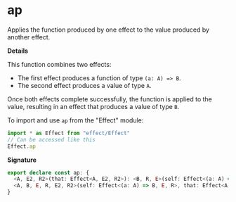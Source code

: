 # ap

Applies the function produced by one effect to the value produced by another effect.

**Details**

This function combines two effects:

- The first effect produces a function of type `(a: A) => B`.
- The second effect produces a value of type `A`.

Once both effects complete successfully, the function is applied to the value, resulting in an effect that produces a value of type `B`.

To import and use `ap` from the "Effect" module:

```ts
import * as Effect from "effect/Effect"
// Can be accessed like this
Effect.ap
```

**Signature**

```ts
export declare const ap: {
  <A, E2, R2>(that: Effect<A, E2, R2>): <B, R, E>(self: Effect<(a: A) => B, E, R>) => Effect<B, E | E2, R | R2>
  <A, B, E, R, E2, R2>(self: Effect<(a: A) => B, E, R>, that: Effect<A, E2, R2>): Effect<B, E | E2, R | R2>
}
```
